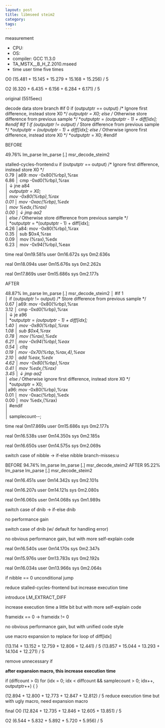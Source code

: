 ```yaml
---
layout: post
title: libmseed steim2
category:
tags:
---
```


measurement
- CPU:
- OS:
- compiler: GCC 11.3.0
- TA_MSTX__B_H_Z.2010.mseed
- time user time five times

O0
(15.481 + 15.145 + 15.279 + 15.168 + 15.256) / 5

O2
(6.320 + 6.435 + 6.156 + 6.284 + 6.171) / 5

original (5515eec)

decode data store branch
#if 0
          if (outputptr == output) /* Ignore first difference, instead store X0 */
                          *outputptr = X0;
                    else /* Otherwise store difference from previous sample */
                                    *outputptr = *(outputptr - 1) + diff[idx];
#endif
#if 1
          if (outputptr != output) /* Store difference from previous sample */
            *outputptr = *(outputptr - 1) + diff[idx];
          else /* Otherwise ignore first difference, instead store X0 */
            *outputptr = X0; 
#endif

BEFORE

49.76%  lm_parse  lm_parse              [.] msr_decode_steim2

stalled-cycles-frontend:u
            if (outputptr == output) /* Ignore first difference, instead store X0 */                                                                              
  0.79 │a69:   mov     -0x80(%rbp),%rax                                                                                                                               
  6.86 │       cmp     -0xd0(%rbp),%rax                                                                                                                               
       │     ↓ jne     a84                                                                                                                                            
       │     *outputptr = X0;                                                                                                                                         
       │       mov     -0x80(%rbp),%rax                                                                                                                               
  0.01 │       mov     -0xac(%rbp),%edx                                                                                                                               
       │       mov     %edx,(%rax)                                                                                                                                    
  0.00 │     ↓ jmp     aa2                                                                                                                                            
       │     else /* Otherwise store difference from previous sample */                                                                                               
       │     *outputptr = *(outputptr - 1) + diff[idx];                                                                                                               
  4.26 │a84:   mov     -0x80(%rbp),%rax                                                                                                                               
  0.35 │       sub     $0x4,%rax                                                                                                                                      
  0.09 │       mov     (%rax),%edx                                                                                                                                    
  6.23 │       mov     -0x94(%rbp),%eax

time
real    0m19.581s
user    0m16.672s
sys     0m2.636s

real    0m18.094s
user    0m15.676s
sys     0m2.262s

real    0m17.869s
user    0m15.686s
sys     0m2.177s

AFTER

48.87%  lm_parse  lm_parse              [.] msr_decode_steim2
      │     #if 1                                                                                                                                                    
       │     if (outputptr != output) /* Store difference from previous sample */                                                                                     
  0.67 │a69:   mov     -0x80(%rbp),%rax                                                                                                                               
  3.12 │       cmp     -0xd0(%rbp),%rax                                                                                                                               
       │     ↓ je      a96                                                                                                                                            
       │     *outputptr = *(outputptr - 1) + diff[idx];                                                                                                               
  1.40 │       mov     -0x80(%rbp),%rax                                                                                                                               
  1.08 │       sub     $0x4,%rax                                                                                                                                      
  0.78 │       mov     (%rax),%edx                                                                                                                                    
  6.21 │       mov     -0x94(%rbp),%eax                                                                                                                               
  0.54 │       cltq                                                                                                                                                   
  0.19 │       mov     -0x70(%rbp,%rax,4),%eax                                                                                                                        
  2.10 │       add     %eax,%edx                                                                                                                                      
  4.62 │       mov     -0x80(%rbp),%rax                                                                                                                               
  0.41 │       mov     %edx,(%rax)                                                                                                                                    
  3.45 │     ↓ jmp     aa2                                                                                                                                            
       │     else /* Otherwise ignore first difference, instead store X0 */                                                                                           
       │     *outputptr = X0;                                                                                                                                         
       │a96:   mov     -0x80(%rbp),%rax                                                                                                                               
  0.01 │       mov     -0xac(%rbp),%edx                                                                                                                               
  0.00 │       mov     %edx,(%rax)                                                                                                                                    
       │     #endif                                                                                                                                                   
       │                                                                                                                                                              
       │     samplecount--;

time
real    0m17.869s
user    0m15.686s
sys     0m2.177s

real    0m16.538s
user    0m14.350s
sys     0m2.185s

real    0m16.650s
user    0m14.575s
sys     0m2.069s

switch case of nibble -> if-else nibble
branch-misses:u

BEFORE
94.74%  lm_parse  lm_parse              [.] msr_decode_steim2
AFTER
95.22%  lm_parse  lm_parse              [.] msr_decode_steim2

real    0m16.451s
user    0m14.342s
sys     0m2.101s

real    0m16.207s
user    0m14.121s
sys     0m2.080s

real    0m16.060s
user    0m14.068s
sys     0m1.989s

switch case of dnib -> if-else dnib

no performance gain

switch case of dnib (w/ default for handling error)

no obvious performance gain, but with more self-explain code

real    0m16.540s
user    0m14.170s
sys     0m2.347s

real    0m15.976s
user    0m13.783s
sys     0m2.192s

real    0m16.034s
user    0m13.966s
sys     0m2.064s

if nibble == 0 unconditional jump

reduce stalled-cycles-frontend but increase execution time

introduce LM_EXTRACT_DIFF

increase execution time a little bit but with more self-explain code

frameidx == 0 -> frameidx != 0

no obvious performance gain, but with unified code style

use macro expansion to replace for loop of diff[idx]

(13.114 + 13.152 + 12.759 + 12.806 + 12.441) / 5
(13.857 + 15.044 + 13.293 + 14.104 + 12.271) / 5

remove unnecessary if

**after expansion macro, this increase execution time**

if (diffcount > 0)
      for (idx = 0; idx < diffcount && samplecount > 0; idx++, outputptr++)
       {
       }

(12.894 + 12.800 + 12.773 + 12.847 + 12.812) / 5
reduce execution time but with ugly macro, need expansion macro

final
O0
(12.824 + 12.735 + 12.846 + 12.605 + 13.851) / 5

O2
(6.544 + 5.832 + 5.892 + 5.720 + 5.956) / 5
